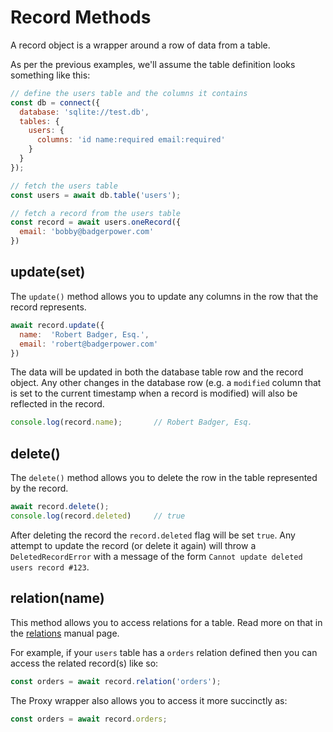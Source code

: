 # Record Methods

A record object is a wrapper around a row of data from a table.

As per the previous examples, we'll assume the table definition looks
something like this:

```js
// define the users table and the columns it contains
const db = connect({
  database: 'sqlite://test.db',
  tables: {
    users: {
      columns: 'id name:required email:required'
    }
  }
});

// fetch the users table
const users = await db.table('users');

// fetch a record from the users table
const record = await users.oneRecord({
  email: 'bobby@badgerpower.com'
})
```

## update(set)

The `update()` method allows you to update any columns in the row that the record
represents.

```js
await record.update({
  name:  'Robert Badger, Esq.',
  email: 'robert@badgerpower.com'
})
```

The data will be updated in both the database table row and the record object.
Any other changes in the database row (e.g. a `modified` column that is set to
the current timestamp when a record is modified) will also be reflected in the
record.

```js
console.log(record.name);       // Robert Badger, Esq.
```

## delete()

The `delete()` method allows you to delete the row in the table represented by
the record.

```js
await record.delete();
console.log(record.deleted)     // true
```

After deleting the record the `record.deleted` flag will be set `true`.  Any
attempt to update the record (or delete it again) will throw a `DeletedRecordError`
with a message of the form `Cannot update deleted users record #123`.

## relation(name)

This method allows you to access relations for a table.  Read more on that in
the [relations](manual/relations.html) manual page.

For example, if your `users` table has a `orders` relation defined then you can
access the related record(s) like so:

```js
const orders = await record.relation('orders');
```

The Proxy wrapper also allows you to access it more succinctly as:

```js
const orders = await record.orders;
```




